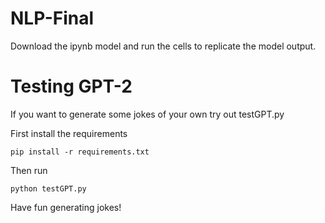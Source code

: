 # NLP-Final

Download the ipynb model and run the cells to replicate the model output.

# Testing GPT-2

If you want to generate some jokes of your own try out testGPT.py

First install the requirements

```
pip install -r requirements.txt
```

Then run

```
python testGPT.py
```

Have fun generating jokes!
